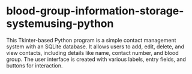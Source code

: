 # blood-group-information-storage-systemusing-python
This Tkinter-based Python program is a simple contact management system with an SQLite database. It allows users to add, edit, delete, and view contacts, including details like name, contact number, and blood group. The user interface is created with various labels, entry fields, and buttons for interaction.

